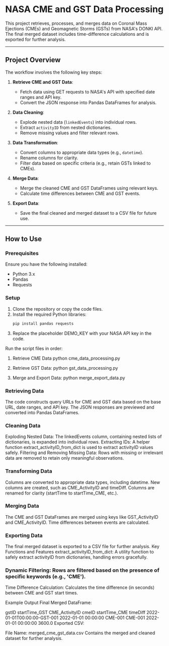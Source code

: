 # NASA CME and GST Data Processing


This project retrieves, processes, and merges data on Coronal Mass Ejections (CMEs) and Geomagnetic Storms (GSTs) from NASA's DONKI API. The final merged dataset includes time-difference calculations and is exported for further analysis.

---

## Project Overview

The workflow involves the following key steps:
1. **Retrieve CME and GST Data**:
   - Fetch data using GET requests to NASA's API with specified date ranges and API key.
   - Convert the JSON response into Pandas DataFrames for analysis.

2. **Data Cleaning**:
   - Explode nested data (`linkedEvents`) into individual rows.
   - Extract `activityID` from nested dictionaries.
   - Remove missing values and filter relevant rows.

3. **Data Transformation**:
   - Convert columns to appropriate data types (e.g., `datetime`).
   - Rename columns for clarity.
   - Filter data based on specific criteria (e.g., retain GSTs linked to CMEs).

4. **Merge Data**:
   - Merge the cleaned CME and GST DataFrames using relevant keys.
   - Calculate time differences between CME and GST events.

5. **Export Data**:
   - Save the final cleaned and merged dataset to a CSV file for future use.

---

## How to Use

### Prerequisites
Ensure you have the following installed:
- Python 3.x
- Pandas
- Requests

### Setup
1. Clone the repository or copy the code files.
2. Install the required Python libraries:
   ```bash
   pip install pandas requests
3. Replace the placeholder DEMO_KEY with your NASA API key in the code.

Run the script files in order:
1. Retrieve CME Data
python cme_data_processing.py

2. Retrieve GST Data:
python gst_data_processing.py

3. Merge and Export Data:
python merge_export_data.py


### Retrieving Data
The code constructs query URLs for CME and GST data based on the base URL, date ranges, and API key.
The JSON responses are previewed and converted into Pandas DataFrames.

### Cleaning Data
Exploding Nested Data: The linkedEvents column, containing nested lists of dictionaries, is expanded into individual rows.
Extracting IDs: A helper function extract_activityID_from_dict is used to extract activityID values safely.
Filtering and Removing Missing Data: Rows with missing or irrelevant data are removed to retain only meaningful observations.

### Transforming Data
Columns are converted to appropriate data types, including datetime.
New columns are created, such as CME_ActivityID and timeDiff.
Columns are renamed for clarity (startTime to startTime_CME, etc.).

### Merging Data
The CME and GST DataFrames are merged using keys like GST_ActivityID and CME_ActivityID.
Time differences between events are calculated.

### Exporting Data
The final merged dataset is exported to a CSV file for further analysis.
Key Functions and Features
extract_activityID_from_dict: A utility function to safely extract activityID from dictionaries, handling errors gracefully.

### Dynamic Filtering: Rows are filtered based on the presence of specific keywords (e.g., 'CME').

Time Difference Calculation: Calculates the time difference (in seconds) between CME and GST start times.

Example Output
Final Merged DataFrame:

gstID	startTime_GST	CME_ActivityID	cmeID	startTime_CME	timeDiff
2022-01-01T00:00:00-GST-001	2022-01-01 00:00:00	CME-001	CME-001	2022-01-01 00:00:00	3600.0
Exported CSV:

File Name: merged_cme_gst_data.csv
Contains the merged and cleaned dataset for further analysis.

